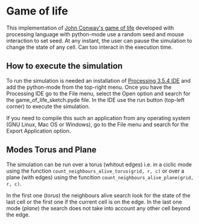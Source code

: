 # Game of life

This implementation of [John Conway's game of life][1] developed with processing language 
with python-mode use a random seed and mouse interaction to set seed. At any 
instant, the user can pause the simulation to change the state of any cell. 
Can too interact in the execution time.


## How to execute the simulation

To run the simulation is needed an installation of [Processing 3.5.4 IDE][2] and 
add the python-mode from the top-right menu. Once you have the Processing IDE 
go to the File menu, select the Open option and search for the game_of_life_sketch.pyde 
file. In the IDE use the run button (top-left corner) to execute the simulation.

If you need to compile this such an application from any operating system 
(GNU Linux, Mac OS or Windows), go to the File menu and search for the 
Export Application option.


## Modes Torus and Plane

The simulation can be run over a torus (whitout edges) i.e. in a ciclic mode using the
function `count_neighbours_alive_torus(grid, r, c)` or over a plane (with edges) using
the funcition `count_neighbours_alive_plane(grid, r, c)`.

In the first one (_torus_) the neighbours alive search look for the state of the last
cell or the first one if the current cell is on the edge. In the last one mode (_plane_)
the search does not take into account any other cell beyond the edge.

[1]: https://en.wikipedia.org/wiki/Conway's_Game_of_Life
[2]: https://processing.org/download
